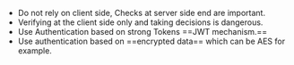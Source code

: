 - Do not rely on client side, Checks at server side end are important.
- Verifying at the client side only and taking decisions is dangerous.
- Use Authentication based on strong Tokens ==JWT mechanism.==
- Use authentication based on ==encrypted data== which can be AES for example.